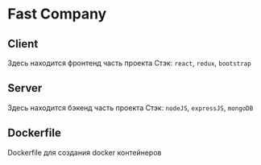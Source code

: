 # Fast Company

## Client
Здесь находится фронтенд часть проекта
Стэк: `react`, `redux`, `bootstrap`

## Server
Здесь находится бэкенд часть проекта
Стэк: `nodeJS`, `expressJS`, `mongoDB`

## Dockerfile
Dockerfile для создания docker контейнеров
